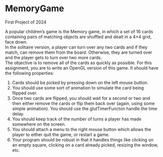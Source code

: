 # MemoryGame
First Project of 2024

A popular children’s game is the Memory game, in which a set of 16 cards containing pairs of matching objects are shuffled and dealt in a 4×4 grid, face down.  
In the solitaire version, a player can turn over any two cards and if they match, can remove them from the board.  Otherwise, they are turned over and the player gets to turn over two more cards.  
The objective is to remove all of the cards as quickly as possible.  For this assignment, you are to write an OpenGL version of this game.  It should have the following properties: 
1. Cards should be picked by pressing down on the left mouse button.
2. You should use some sort of animation to simulate the card being flipped over.
3. Once  two  cards  are  flipped,  you  should  wait  for  a  second  or  two  and  then  either  remove the cards or flip them back over (again, using some simple animation).  You should use the glutTimerFuncton handle the time delay.
4. You should keep track of the number of turns a player has made somewhere on the screen.
5. You should attach a menu to the right mouse button which allows the player to either quit the game, or restart a game.
6. Your program should be robust in that it handles things like clicking on an empty square, clicking on a card already picked, resizing the window, etc.
